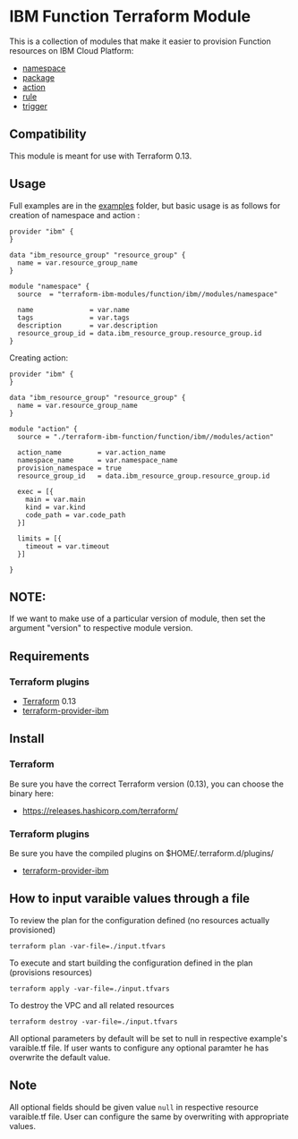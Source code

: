 # IBM Function Terraform Module

This is a collection of modules that make it easier to provision Function resources on IBM Cloud Platform:
* [namespace](modules/namespace)
* [package](modules/package)
* [action](modules/action)
* [rule](modules/rule)
* [trigger](modules/trigger)

## Compatibility

This module is meant for use with Terraform 0.13. 

## Usage

Full examples are in the [examples](./examples/) folder, but basic usage is as follows for creation of namespace and action :

```hcl
provider "ibm" {
}

data "ibm_resource_group" "resource_group" {
  name = var.resource_group_name
}

module "namespace" {
  source  = "terraform-ibm-modules/function/ibm//modules/namespace"

  name              = var.name
  tags              = var.tags
  description       = var.description
  resource_group_id = data.ibm_resource_group.resource_group.id
}

```

Creating action:

```hcl
provider "ibm" {
}

data "ibm_resource_group" "resource_group" {
  name = var.resource_group_name
}

module "action" {
  source = "./terraform-ibm-function/function/ibm//modules/action"

  action_name         = var.action_name
  namespace_name      = var.namespace_name
  provision_namespace = true
  resource_group_id   = data.ibm_resource_group.resource_group.id
  
  exec = [{
    main = var.main
    kind = var.kind
    code_path = var.code_path
  }]

  limits = [{
    timeout = var.timeout
  }]

}
```
## NOTE: 

If we want to make use of a particular version of module, then set the argument "version" to respective module version.

## Requirements

### Terraform plugins

- [Terraform](https://www.terraform.io/downloads.html) 0.13
- [terraform-provider-ibm](https://github.com/IBM-Cloud/terraform-provider-ibm) 

## Install

### Terraform

Be sure you have the correct Terraform version (0.13), you can choose the binary here:
- https://releases.hashicorp.com/terraform/

### Terraform plugins

Be sure you have the compiled plugins on $HOME/.terraform.d/plugins/

- [terraform-provider-ibm](https://github.com/IBM-Cloud/terraform-provider-ibm) 

## How to input varaible values through a file

To review the plan for the configuration defined (no resources actually provisioned)

`terraform plan -var-file=./input.tfvars`

To execute and start building the configuration defined in the plan (provisions resources)

`terraform apply -var-file=./input.tfvars`

To destroy the VPC and all related resources

`terraform destroy -var-file=./input.tfvars`

All optional parameters by default will be set to null in respective example's varaible.tf file. If user wants to configure any optional paramter he has overwrite the default value.

## Note

All optional fields should be given value `null` in respective resource varaible.tf file. User can configure the same by overwriting with appropriate values.